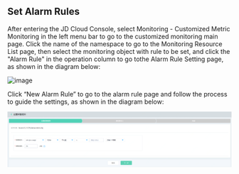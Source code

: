 ## Set Alarm Rules

After entering the JD Cloud Console, select Monitoring - Customized Metric Monitoring in the left menu bar to go to the customized monitoring main page. Click the name of the namespace to go to the Monitoring Resource List page, then select the monitoring object with rule to be set, and click the "Alarm Rule" in the operation column to go tothe Alarm Rule Setting page, as shown in the diagram below:

![image](https://raw.githubusercontent.com/jdcloudcom/cn/edit/image/Cloud-Monitor/4.%E6%8A%A5%E8%AD%A6%E8%A7%84%E5%88%99%E9%A1%B5%E9%9D%A2.png)

Click “New Alarm Rule” to go to the alarm rule page and follow the process to guide the settings, as shown in the diagram below:

![image](https://raw.githubusercontent.com/jdcloudcom/cn/Monitoring-cn/image/Cloud-Monitor/%E8%87%AA%E5%AE%9A%E4%B9%89%E7%9B%91%E6%8E%A7%E6%8A%A5%E8%AD%A6%E8%A7%84%E5%88%99.png)
